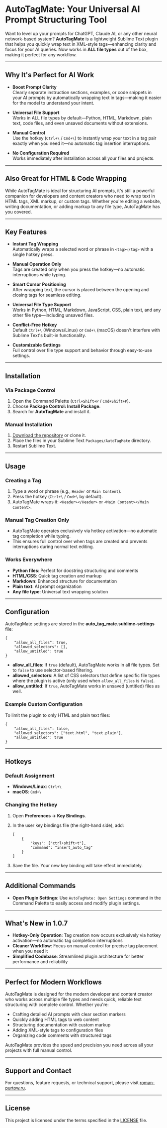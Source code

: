 # AutoTagMate: Your Universal AI Prompt Structuring Tool

Want to level up your prompts for ChatGPT, Claude AI, or any other neural network-based system? **AutoTagMate** is a lightweight Sublime Text plugin that helps you quickly wrap text in XML-style tags—enhancing clarity and focus for your AI queries. Now works in **ALL file types** out of the box, making it perfect for any workflow.

---

## Why It's Perfect for AI Work

- **Boost Prompt Clarity**  
  Clearly separate instruction sections, examples, or code snippets in your AI prompts by automatically wrapping text in tags—making it easier for the model to understand your intent.

- **Universal File Support**  
  Works in ALL file types by default—Python, HTML, Markdown, plain text, code files, and even unsaved documents without extensions.

- **Manual Control**  
  Use the hotkey (`Ctrl+\` / `Cmd+\`) to instantly wrap your text in a tag pair exactly when you need it—no automatic tag insertion interruptions.

- **No Configuration Required**  
  Works immediately after installation across all your files and projects.

---

## Also Great for HTML & Code Wrapping

While AutoTagMate is ideal for structuring AI prompts, it's still a powerful companion for developers and content creators who need to wrap text in HTML tags, XML markup, or custom tags. Whether you're editing a website, writing documentation, or adding markup to any file type, AutoTagMate has you covered.

---

## Key Features

- **Instant Tag Wrapping**  
  Automatically wraps a selected word or phrase in `<tag></tag>` with a single hotkey press.

- **Manual Operation Only**  
  Tags are created only when you press the hotkey—no automatic interruptions while typing.

- **Smart Cursor Positioning**  
  After wrapping text, the cursor is placed between the opening and closing tags for seamless editing.

- **Universal File Type Support**  
  Works in Python, HTML, Markdown, JavaScript, CSS, plain text, and any other file type—including unsaved files.

- **Conflict-Free Hotkey**  
  Default `Ctrl+\` (Windows/Linux) or `Cmd+\` (macOS) doesn't interfere with Sublime Text's built-in functionality.

- **Customizable Settings**  
  Full control over file type support and behavior through easy-to-use settings.

---

## Installation

### Via Package Control

1. Open the Command Palette (`Ctrl+Shift+P` / `Cmd+Shift+P`).
2. Choose **Package Control: Install Package**.
3. Search for **AutoTagMate** and install it.

### Manual Installation

1. [Download the repository](https://github.com/baslie/AutoTagMate) or clone it.
2. Place the files in your Sublime Text `Packages/AutoTagMate` directory.
3. Restart Sublime Text.

---

## Usage

### Creating a Tag

1. Type a word or phrase (e.g., `Header` or `Main Content`).
2. Press the hotkey (`Ctrl+\` / `Cmd+\` by default).
3. AutoTagMate wraps it: `<Header></Header>` or `<Main Content></Main Content>`.

### Manual Tag Creation Only

- AutoTagMate operates exclusively via hotkey activation—no automatic tag completion while typing.
- This ensures full control over when tags are created and prevents interruptions during normal text editing.

### Works Everywhere

- **Python files**: Perfect for docstring structuring and comments
- **HTML/CSS**: Quick tag creation and markup
- **Markdown**: Enhanced structure for documentation
- **Plain text**: AI prompt organization
- **Any file type**: Universal text wrapping solution

---

## Configuration

AutoTagMate settings are stored in the **auto_tag_mate.sublime-settings** file:

```
{
    "allow_all_files": true,
    "allowed_selectors": [],
    "allow_untitled": true
}
```


- **allow_all_files**: If `true` (default), AutoTagMate works in all file types. Set to `false` to use selector-based filtering.
- **allowed_selectors**: A list of CSS selectors that define specific file types where the plugin is active (only used when `allow_all_files` is `false`).
- **allow_untitled**: If `true`, AutoTagMate works in unsaved (untitled) files as well.

### Example Custom Configuration

To limit the plugin to only HTML and plain text files:

```
{
    "allow_all_files": false,
    "allowed_selectors": ["text.html", "text.plain"],
    "allow_untitled": true
}
```


---

## Hotkeys

### Default Assignment

- **Windows/Linux**: `Ctrl+\`
- **macOS**: `Cmd+\`

### Changing the Hotkey

1. Open **Preferences → Key Bindings**.
2. In the user key bindings file (the right-hand side), add:

    ```
    [
        {
            "keys": ["ctrl+shift+t"],
            "command": "insert_auto_tag"
        }
    ]
    ```
3. Save the file. Your new key binding will take effect immediately.

---

## Additional Commands

- **Open Plugin Settings**: Use `AutoTagMate: Open Settings` command in the Command Palette to easily access and modify plugin settings.

---

## What's New in 1.0.7

- **Hotkey-Only Operation**: Tag creation now occurs exclusively via hotkey activation—no automatic tag completion interruptions
- **Cleaner Workflow**: Focus on manual control for precise tag placement when you need it
- **Simplified Codebase**: Streamlined plugin architecture for better performance and reliability

---

## Perfect for Modern Workflows

AutoTagMate is designed for the modern developer and content creator who works across multiple file types and needs quick, reliable text structuring with complete control. Whether you're:

- Crafting detailed AI prompts with clear section markers
- Quickly adding HTML tags to web content
- Structuring documentation with custom markup
- Adding XML-style tags to configuration files
- Organizing code comments with structured tags

AutoTagMate provides the speed and precision you need across all your projects with full manual control.

---

## Support and Contact

For questions, feature requests, or technical support, please visit [roman-purtow.ru](https://roman-purtow.ru).

---

## License

This project is licensed under the terms specified in the [LICENSE](LICENSE) file.

